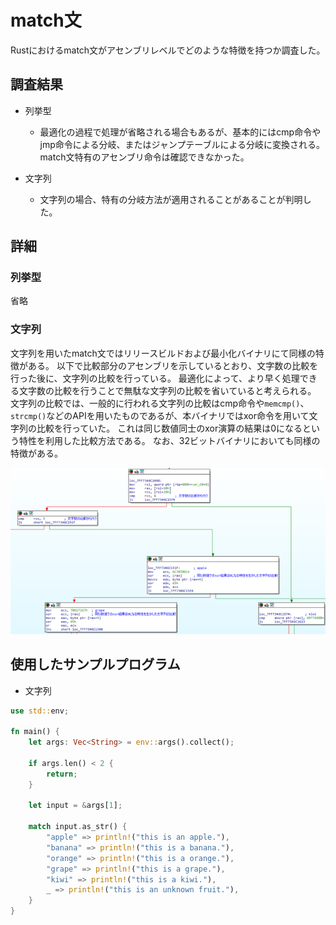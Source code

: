 # match文

Rustにおけるmatch文がアセンブリレベルでどのような特徴を持つか調査した。

## 調査結果

* 列挙型
  - 最適化の過程で処理が省略される場合もあるが、基本的にはcmp命令やjmp命令による分岐、またはジャンプテーブルによる分岐に変換される。match文特有のアセンブリ命令は確認できなかった。

* 文字列
  - 文字列の場合、特有の分岐方法が適用されることがあることが判明した。

## 詳細

### 列挙型

省略

### 文字列

文字列を用いたmatch文ではリリースビルドおよび最小化バイナリにて同様の特徴がある。
以下で比較部分のアセンブリを示しているとおり、文字数の比較を行った後に、文字列の比較を行っている。
最適化によって、より早く処理できる文字数の比較を行うことで無駄な文字列の比較を省いていると考えられる。
文字列の比較では、一般的に行われる文字列の比較はcmp命令や`memcmp()`、`strcmp()`などのAPIを用いたものであるが、本バイナリではxor命令を用いて文字列の比較を行っていた。
これは同じ数値同士のxor演算の結果は0になるという特性を利用した比較方法である。
なお、32ビットバイナリにおいても同様の特徴がある。

![match](images/11-1.png)

## 使用したサンプルプログラム

* 文字列

```rust
use std::env;

fn main() {
    let args: Vec<String> = env::args().collect();

    if args.len() < 2 {
        return;
    }

    let input = &args[1];

    match input.as_str() {
        "apple" => println!("this is an apple."),
        "banana" => println!("this is a banana."),
        "orange" => println!("this is a orange."),
        "grape" => println!("this is a grape."),
        "kiwi" => println!("this is a kiwi."),
        _ => println!("this is an unknown fruit."),
    }
}
```